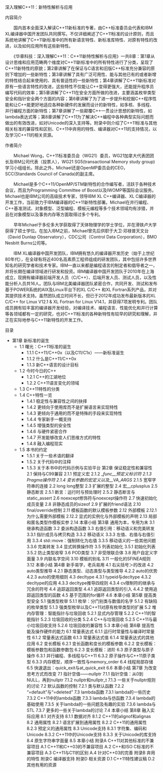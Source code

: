 深入理解C++11：新特性解析与应用

内容简介

　　国内首本全面深入解读C++11新标准的专著，由C++标准委员会代表和IBM XL编译器中国开发团队共同撰写。不仅详细阐述了C++11标准的设计原则，而且系统地讲解了C++11新标准中的所有新语言特性、新标准库特性、对原有特性的改进，以及如何应用所有这些新特性。

　　《华章科技：深入理解C++11：C++11新特性解析与应用》一共8章：第1章从设计思维和应用范畴两个维度对C++11新标准中的所有特性进行了分类，呈现了C++11新特性的原貌；第2章讲解了在保证与C语言和旧版C++标准充分兼容的原则下增加的一些新特性；第3章讲解了具有广泛可用性、能与其他已有的或者新增的特性结合起来使用的、具有普适性的一些新特性；第4章讲解了C++11新标准对原有一些语言特性的改进，这些特性不仅能让C++变得更强大，还能提升程序员编写代码的效率；第5章讲解了C++11在安全方面所做的改进，主要涵盖枚举类型安全和指针安全两个方面的内容；第6章讲解了为了进一步提升和挖掘C++程序性能和让C++能更好地适应各种新硬件的发展而设计的新特性，如多核、多线程、并行编程方面的新特性；第7章讲解了一些颠覆C++一贯设计思想的新特性，如lambda表达式等；第8章讲解了C++11为了解决C++编程中各种典型实际问题而做出的有效改进，如对Unicode的深入支持等。附录中则介绍了C++11标准与其他相关标准的兼容性和区别、C++11中弃用的特性、编译器对C++11的支持情况，以及学习C++11的相关资源。

作者简介

　　Michael Wong，C++11标准委员会（WG21）委员，WG21加拿大代表团团长及IBM公司代表（投票人），WG21 SG5(transactional Memory study group)学习小组组长。除此之外，Michael还是OpenMP委员会的CEO，SCC(Standards Council of Canada)的副主席。

　　Michael是多个C++11/OpenMP/STM新特性的合作编写者，活跃于各种技术会议，而且为Programming Committee of Boost以及IWOMP等国际会议服务。Michael也是IBM公司的高级技术专家，领导IBM XL C++编译器、XL C编译器的开发工作，当前致力于IBM编译器的C++11新特性部署。Michael在并行编程、C++基准测试、对象模型、泛型编程、模板元编程等多个技术领域均有涉猎，并且在对象模型以及事务内存等方面取得过多个专利。

　　早年Michael于多伦多大学获取得了天体物理学的学士学位，并在滑铁卢大学获得了硕士学位。在加入IBM之前，Michael曾先后供职于大卫·邓禄普天文台（David Dunlap Observatory），CDC公司（Control Data Corporation），BMO Nesbitt Burns公司等。

　　IBM XL编译器中国开发团队，IBM拥有悠久的编译器开发历史（始于上世纪80年代），在全球有将近400名高素质工程师组成的研发团队，其中包括许多世界知名的研究学者和技术专家。IBM一直以来都是编程语言的制定者和倡导者之一，并将长期在编译领域进行研发和投资。IBM编译器中国开发团队于2010年在上海成立，现拥有编译器前端开发人员（C/C++）、后端开发人员、测试人员，以及性能分析人员共16人。团队与IBM北美编译器团队紧密合作，共同开发、测试和发布基于POWER系统的AIX及Linux平台下的XL C/C++ 和XL Fortran系列产品，并对其提供技术支持。虽然团队成立时间不长，但已于2012年成功发布最新版本的XL C/C++ for Linux V12.1 & XL Fortran for Linux V14.1，并获得7项发明专利。团队成员拥有较丰富的编译器开发经验，对编译技术、编程语言、性能优化和并行计算等各领域都有一定的研究，也对C++11标准的各种新特性有较早的研究和理解，并正在实际地参与C++11新特性的开发工作。

目录

- 第1章 新标准的诞生
  * 1.1 曙光：C++11标准的诞生
    - 1.1.1 C++11/C++0x（以及C11/C1x）——新标准诞生
    - 1.1.2 什么是C++11/C++0x
    - 1.1.3 新C++语言的设计目标
  * 1.2 今时今日的C++
    - 1.2.1 C++的江湖地位
    - 1.2.2 C++11语言变化的领域
  * 1.3 C++11特性的分类
  * 1.4 C++特性一览
    - 1.4.1 稳定性与兼容性之间的抉择
    - 1.4.2 更倾向于使用库而不是扩展语言来实现特性
    - 1.4.3 更倾向于通用的而不是特殊的手段来实现特性
    - 1.4.4 专家新手一概支持
    - 1.4.5 增强类型的安全性
    - 1.4.6 与硬件紧密合作
    - 1.4.7 开发能够改变人们思维方式的特性
    - 1.4.8 融入编程现实
  * 1.5 本书的约定
    - 1.5.1 关于一些术语的翻译
    - 1.5.2 关于代码中的注释
    - 1.5.3 关于本书中的代码示例与实验平台
第2章 保证稳定性和兼容性
2.1 保持与C99兼容
2.1.1 预定义宏
2.1.2 __func__预定义标识符
2.1.3 _Pragma操作符
2.1.4 变长参数的宏定义以及__VA_ARGS__
2.1.5 宽窄字符串的连接
2.2 long long整型
2.3 扩展的整型
2.4 宏__cplusplus
2.5 静态断言
2.5.1 断言：运行时与预处理时
2.5.2 静态断言与static_assert
2.6 noexcept修饰符与noexcept操作符
2.7 快速初始化成员变量
2.8 非静态成员的sizeof
2.9 扩展的friend语法
2.10 final/override控制
2.11 模板函数的默认模板参数
2.12 外部模板
2.12.1 为什么需要外部模板
2.12.2 显式的实例化与外部模板的声明
2.13 局部和匿名类型作模板实参
2.14 本章小结
第3章 通用为本，专用为末
3.1 继承构造函数
3.2 委派构造函数
3.3 右值引用：移动语义和完美转发
3.3.1 指针成员与拷贝构造
3.3.2 移动语义
3.3.3 左值、右值与右值引用
3.3.4 std::move：强制转化为右值
3.3.5 移动语义的一些其他问题
3.3.6 完美转发
3.4 显式转换操作符
3.5 列表初始化
3.5.1 初始化列表
3.5.2 防止类型收窄
3.6 POD类型
3.7 非受限联合体
3.8 用户自定义字面量
3.9 内联名字空间
3.10 模板的别名
3.11 一般化的SFINEA规则
3.12 本章小结
第4章 新手易学，老兵易用
4.1 右尖括号＞的改进
4.2 auto类型推导
4.2.1 静态类型、动态类型与类型推导
4.2.2 auto的优势
4.2.3 auto的使用细则
4.3 decltype
4.3.1 typeid与decltype
4.3.2 decltype的应用
4.3.3 decltype推导四规则
4.3.4 cv限制符的继承与冗余的符号
4.4 追踪返回类型
4.4.1 追踪返回类型的引入
4.4.2 使用追踪返回类型的函数
4.5 基于范围的for循环
4.6 本章小结
第5章 提高类型安全
5.1 强类型枚举
5.1.1 枚举：分门别类与数值的名字
5.1.2 有缺陷的枚举类型
5.1.3 强类型枚举以及C++11对原有枚举类型的扩展
5.2 堆内存管理：智能指针与垃圾回收
5.2.1 显式内存管理
5.2.2 C++11的智能指针
5.2.3 垃圾回收的分类
5.2.4 C++与垃圾回收
5.2.5 C++11与最小垃圾回收支持
5.2.6 垃圾回收的兼容性
5.3 本章小结
第6章 提高性能及操作硬件的能力
6.1 常量表达式
6.1.1 运行时常量性与编译时常量性
6.1.2 常量表达式函数
6.1.3 常量表达式值
6.1.4 常量表达式的其他应用
6.2 变长模板
6.2.1 变长函数和变长的模板参数
6.2.2 变长模板：模板参数包和函数参数包
6.2.3 变长模板：进阶
6.3 原子类型与原子操作
6.3.1 并行编程、多线程与C++11
6.3.2 原子操作与C++11原子类型
6.3.3 内存模型，顺序一致性与memory_order
6.4 线程局部存储
6.5 快速退出：quick_exit与at_quick_exit
6.6 本章小结
第7章 为改变思考方式而改变
7.1 指针空值——nullptr
7.1.1 指针空值：从0到NULL，再到nullptr
7.1.2 nullptr和nullptr_t
7.1.3 一些关于nullptr规则的讨论
7.2 默认函数的控制
7.2.1 类与默认函数
7.2.2 “=default”与“=deleted”
7.3 lambda函数
7.3.1 lambda的一些历史
7.3.2 C++11中的lambda函数
7.3.3 lambda与仿函数
7.3.4 lambda的基础使用
7.3.5 关于lambda的一些问题及有趣的实验
7.3.6 lambda与STL
7.3.7 更多的一些关于lambda的讨论
7.4 本章小结
第8章 融入实际应用
8.1 对齐支持
8.1.1 数据对齐
8.1.2 C++11的alignof和alignas
8.2 通用属性
8.2.1 语言扩展到通用属性
8.2.2 C++11的通用属性
8.2.3 预定义的通用属性
8.3 Unicode支持
8.3.1 字符集、编码和Unicode
8.3.2 C++11中的Unicode支持
8.3.3 关于Unicode的库支持
8.4 原生字符串字面量
8.5 本章小结
附录A C++11对其他标准的不兼容项目
A.1 C++11和C++03的不兼容项目
A.2 C++和ISO C标准的不兼容项目
A.3 C++11与C11的区别
A.4 针对C++03的完善
附录B 弃用的特性
附录C 编译器支持
附录D 相关资源
D.1 C++11特性建议稿
D.2 其他有用的资源
